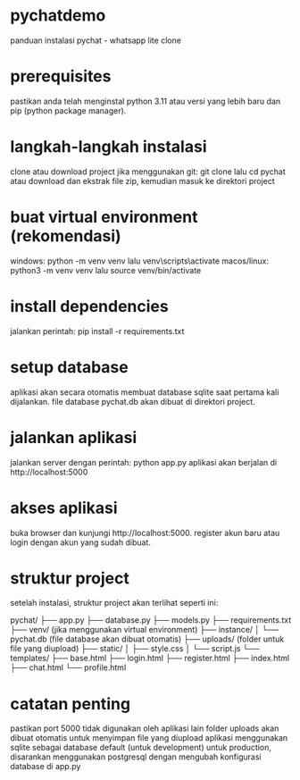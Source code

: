 # pychatdemo
panduan instalasi pychat - whatsapp lite clone
# prerequisites
pastikan anda telah menginstal python 3.11 atau versi yang lebih baru dan pip (python package manager).
# langkah-langkah instalasi
clone atau download project
jika menggunakan git: git clone <repository-url> lalu cd pychat
atau download dan ekstrak file zip, kemudian masuk ke direktori project
# buat virtual environment (rekomendasi)
windows: python -m venv venv lalu venv\scripts\activate
macos/linux: python3 -m venv venv lalu source venv/bin/activate
# install dependencies
jalankan perintah: pip install -r requirements.txt
# setup database
aplikasi akan secara otomatis membuat database sqlite saat pertama kali dijalankan.
file database pychat.db akan dibuat di direktori project.
# jalankan aplikasi
jalankan server dengan perintah: python app.py
aplikasi akan berjalan di http://localhost:5000
# akses aplikasi
buka browser dan kunjungi http://localhost:5000.
register akun baru atau login dengan akun yang sudah dibuat.
# struktur project
setelah instalasi, struktur project akan terlihat seperti ini:

pychat/
├── app.py
├── database.py
├── models.py
├── requirements.txt
├── venv/ (jika menggunakan virtual environment)
├── instance/
│   └── pychat.db (file database akan dibuat otomatis)
├── uploads/ (folder untuk file yang diupload)
├── static/
│   ├── style.css
│   └── script.js
└── templates/
    ├── base.html
    ├── login.html
    ├── register.html
    ├── index.html
    ├── chat.html
    └── profile.html

# catatan penting
pastikan port 5000 tidak digunakan oleh aplikasi lain
folder uploads akan dibuat otomatis untuk menyimpan file yang diupload
aplikasi menggunakan sqlite sebagai database default (untuk development)
untuk production, disarankan menggunakan postgresql dengan mengubah konfigurasi database di app.py
